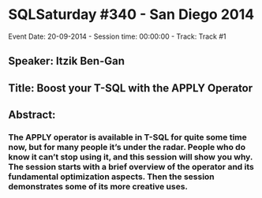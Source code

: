 # SQLSaturday #340 - San Diego 2014
Event Date: 20-09-2014 - Session time: 00:00:00 - Track: Track #1
## Speaker: Itzik Ben-Gan
## Title: Boost your T-SQL with the APPLY Operator
## Abstract:
### The APPLY operator is available in T-SQL for quite some time now, but for many people it’s under the radar. People who do know it can’t stop using it, and this session will show you why. The session starts with a brief overview of the operator and its fundamental optimization aspects. Then the session demonstrates some of its more creative uses.
